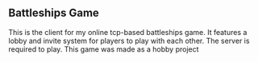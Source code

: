 ## Battleships Game
This is the client for my online tcp-based battleships game. It features a lobby and invite system for players to play with each other. The server is required to play. This game was made
as a hobby project
